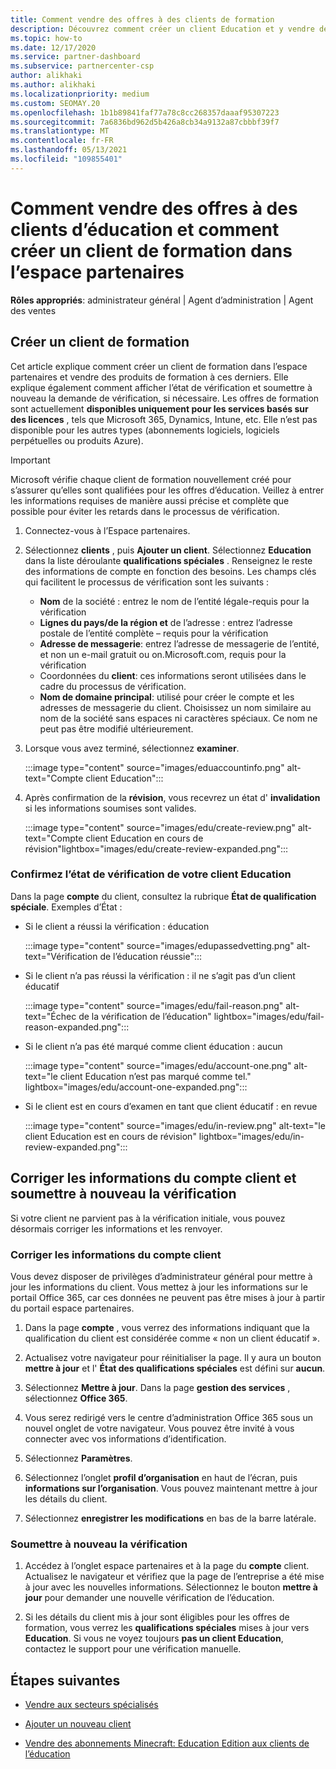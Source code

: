 ```yaml
---
title: Comment vendre des offres à des clients de formation
description: Découvrez comment créer un client Education et y vendre des offres dans l’espace partenaires. Comprend la confirmation de l’état de vérification pour votre client Education.
ms.topic: how-to
ms.date: 12/17/2020
ms.service: partner-dashboard
ms.subservice: partnercenter-csp
author: alikhaki
ms.author: alikhaki
ms.localizationpriority: medium
ms.custom: SEOMAY.20
ms.openlocfilehash: 1b1b89841faf77a78c8cc268357daaaf95307223
ms.sourcegitcommit: 7a6836bd962d5b426a8cb34a9132a87cbbbf39f7
ms.translationtype: MT
ms.contentlocale: fr-FR
ms.lasthandoff: 05/13/2021
ms.locfileid: "109855401"
---
```

# <a name="how-to-sell-offers-to-education-customers-and-how-to-create-an-education-customer-in-partner-center"></a>Comment vendre des offres à des clients d’éducation et comment créer un client de formation dans l’espace partenaires

**Rôles appropriés**: administrateur général | Agent d’administration | Agent des ventes

## <a name="create-an-education-customer"></a>Créer un client de formation

Cet article explique comment créer un client de formation dans l’espace partenaires et vendre des produits de formation à ces derniers. Elle explique également comment afficher l’état de vérification et soumettre à nouveau la demande de vérification, si nécessaire. Les offres de formation sont actuellement **disponibles uniquement pour les services basés sur des licences** , tels que Microsoft 365, Dynamics, Intune, etc. Elle n’est pas disponible pour les autres types (abonnements logiciels, logiciels perpétuelles ou produits Azure).

> [!IMPORTANT]
> Microsoft vérifie chaque client de formation nouvellement créé pour s’assurer qu’elles sont qualifiées pour les offres d’éducation.  Veillez à entrer les informations requises de manière aussi précise et complète que possible pour éviter les retards dans le processus de vérification.

1. Connectez-vous à l’Espace partenaires.

2. Sélectionnez **clients** , puis **Ajouter un client**. Sélectionnez **Education** dans la liste déroulante **qualifications spéciales** .  Renseignez le reste des informations de compte en fonction des besoins.  Les champs clés qui facilitent le processus de vérification sont les suivants :

   - **Nom** de la société : entrez le nom de l’entité légale-requis pour la vérification
   - **Lignes du pays/de la région et** de l’adresse : entrez l’adresse postale de l’entité complète – requis pour la vérification
   - **Adresse de messagerie**: entrez l’adresse de messagerie de l’entité, et non un e-mail gratuit ou on.Microsoft.com, requis pour la vérification
   - Coordonnées du **client**: ces informations seront utilisées dans le cadre du processus de vérification.
   - **Nom de domaine principal**: utilisé pour créer le compte et les adresses de messagerie du client.  Choisissez un nom similaire au nom de la société sans espaces ni caractères spéciaux.  Ce nom ne peut pas être modifié ultérieurement.

3. Lorsque vous avez terminé, sélectionnez **examiner**.

   :::image type="content" source="images/eduaccountinfo.png" alt-text="Compte client Education":::

4. Après confirmation de la **révision**, vous recevrez un état d' **invalidation** si les informations soumises sont valides. 

    :::image type="content" source="images/edu/create-review.png" alt-text="Compte client Education en cours de révision"lightbox="images/edu/create-review-expanded.png":::

### <a name="confirm-your-education-customers-verification-status"></a>Confirmez l’état de vérification de votre client Education

Dans la page **compte** du client, consultez la rubrique **État de qualification spéciale**.
Exemples d’État :

- Si le client a réussi la vérification : éducation

   :::image type="content" source="images/edupassedvetting.png" alt-text="Vérification de l’éducation réussie":::

- Si le client n’a pas réussi la vérification : il ne s’agit pas d’un client éducatif

   :::image type="content" source="images/edu/fail-reason.png" alt-text="Échec de la vérification de l’éducation" lightbox="images/edu/fail-reason-expanded.png":::

- Si le client n’a pas été marqué comme client éducation : aucun

   :::image type="content" source="images/edu/account-one.png" alt-text="le client Education n’est pas marqué comme tel." lightbox="images/edu/account-one-expanded.png":::

- Si le client est en cours d’examen en tant que client éducatif : en revue

    :::image type="content" source="images/edu/in-review.png" alt-text="le client Education est en cours de révision" lightbox="images/edu/in-review-expanded.png":::

## <a name="correct-the-customer-account-info-and-resubmit-for-verification"></a>Corriger les informations du compte client et soumettre à nouveau la vérification

Si votre client ne parvient pas à la vérification initiale, vous pouvez désormais corriger les informations et les renvoyer.

### <a name="correct-the-customer-account-information"></a>Corriger les informations du compte client

Vous devez disposer de privilèges d’administrateur général pour mettre à jour les informations du client. Vous mettez à jour les informations sur le portail Office 365, car ces données ne peuvent pas être mises à jour à partir du portail espace partenaires.

1. Dans la page **compte** , vous verrez des informations indiquant que la qualification du client est considérée comme « non un client éducatif ».

2. Actualisez votre navigateur pour réinitialiser la page. Il y aura un bouton **mettre à jour** et l' **État des qualifications spéciales** est défini sur **aucun**.

3. Sélectionnez **Mettre à jour**. Dans la page **gestion des services** , sélectionnez **Office 365**.

4. Vous serez redirigé vers le centre d’administration Office 365 sous un nouvel onglet de votre navigateur. Vous pouvez être invité à vous connecter avec vos informations d’identification.

5. Sélectionnez **Paramètres**.

6. Sélectionnez l’onglet **profil d’organisation** en haut de l’écran, puis **informations sur l’organisation**. Vous pouvez maintenant mettre à jour les détails du client.

7. Sélectionnez **enregistrer les modifications** en bas de la barre latérale.  

### <a name="resubmit-for-verification"></a>Soumettre à nouveau la vérification

1. Accédez à l’onglet espace partenaires et à la page du **compte** client. Actualisez le navigateur et vérifiez que la page de l’entreprise a été mise à jour avec les nouvelles informations. Sélectionnez le bouton **mettre à jour** pour demander une nouvelle vérification de l’éducation.

2. Si les détails du client mis à jour sont éligibles pour les offres de formation, vous verrez les **qualifications spéciales** mises à jour vers **Education**. Si vous ne voyez toujours **pas un client Education**, contactez le support pour une vérification manuelle.

## <a name="next-steps"></a>Étapes suivantes

- [Vendre aux secteurs spécialisés](get-special-pricing-for-offers.md)

- [Ajouter un nouveau client](add-a-new-customer.md)

- [Vendre des abonnements Minecraft: Education Edition aux clients de l’éducation](minecraft-subscriptions.md)
